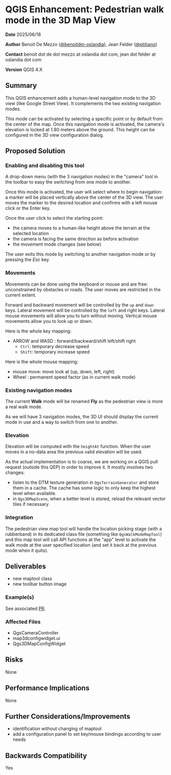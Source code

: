 # QGIS Enhancement: Pedestrian walk mode in the 3D Map View

**Date** 2025/06/18

**Author** Benoit De Mezzo ([@benoitdm-oslandia](https://github.com/benoitdm-oslandia)), Jean Felder ([@ptitjano](https://github.com/ptitjano))

**Contact** benoit dot de dot mezzo at oslandia dot com, jean dot felder at oslandia dot com

**Version** QGIS 4.X

## Summary

This QGIS enhancement adds a human-level navigation mode to the 3D view (like Google Street View). It complements the two existing navigation modes.

This mode can be activated by selecting a specific point or by default from the center of the map. Once this navigation mode is activated, the camera's elevation is locked at 1.80 meters above the ground. This height can be configured in the 3D view configuration dialog.

## Proposed Solution

### Enabling and disabling this tool

A drop-down menu (with the 3 navigation modes) in the "camera" tool in the toolbar to easy the switching from one mode to another.

Once this mode is activated, the user will select where to begin navigation: a marker will be placed vertically above the center of the 3D view. The user moves the marker to the desired location and confirms with a left mouse click or the Enter key.

Once the user click to select the starting point:

* the camera moves to a human-like height above the terrain at the selected location
* the camera is facing the same direction as before activation
* the movement mode changes (see below)

The user exits this mode by switching to another navigation mode or by pressing the *Esc* key.

### Movements

Movements can be done using the keyboard or mouse and are free: unconstrained by obstacles or roads. The user moves are restricted in the current extent.

Forward and backward movement will be controlled by the `up` and `down` keys. Lateral movement will be controlled by the `left` and right keys. Lateral mouse movements will allow you to turn without moving. Vertical mouse movements allow you to look up or down.

Here is the whole key mapping:

* ARROW and WASD : forward/backward/shift left/shift right
  * `Ctrl`: temporary decrease speed
  * `Shift`: temporary increase speed

Here is the whole mouse mapping:

* mouse move: move look at (up, down, left, right)
* Wheel : permanent speed factor (as in current walk mode)

### Existing navigation modes

The current **Walk** mode will be renamed **Fly** as the pedestrian view is more a real walk mode.

As we will have 3 navigation modes, the 3D UI should display the current mode in use and a way to switch from one to another.

### Elevation

Elevation will be computed with the `heightAt` function. When the user moves in a no-data area the previous valid elevation will be used.

As the actual implementation is to coarse, we are working on a QGIS pull request (outside this QEP) in order to improve it. It mostly involves two changes:

* listen to the DTM texture generation in `QgsTerrainGenerator` and store them in a cache. The cache has some logic to only keep the highest level when available.
* in `Qgs3DMapScene`, when a better level is stored, reload the relevant vector tiles if necessary

### Integration

The pedestrian view map tool will handle the location picking stage (with a rubberband) in its dedicated class file (something like `QgsWalkModeMapTool`) and this map tool will call API functions at the "app" level to activate the walk mode at the user specified location (and set it back at the previous mode when it quits).

## Deliverables

* new maptool class
* new toolbar button image

### Example(s)

See associated [PR](https://github.com/qgis/QGIS-Enhancement-Proposals/pull/341).

### Affected Files

* QgsCameraController
* map3dconfigwidget.ui
* Qgs3DMapConfigWidget

## Risks

None

## Performance Implications

None

## Further Considerations/Improvements

* identification without changing of maptool
* add a configuration panel to set key/mouse bindings according to user needs

## Backwards Compatibility

Yes
